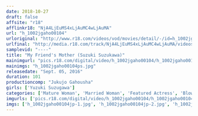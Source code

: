 ```yaml
---
date: 2018-10-27
draft: false
affsite: "r18"
afflinkr18: "NjA4LjEuMS4xLjAuMC4wLjAuMA"
url: "h_1002jgaho00104"
urloriginal: "http://www.r18.com/videos/vod/movies/detail/-/id=h_1002jgaho00104"
urlfinal: "http://media.r18.com/track/NjA4LjEuMS4xLjAuMC4wLjAuMA/videos/vod/movies/detail/-/id=h_1002jgaho00104"
samplevid: "----"
title: "My Friend's Mother (Suzuki Suzukawa)"
mainimgurl: "pics.r18.com/digital/video/h_1002jgaho00104/h_1002jgaho00104ps.jpg"
mainimgs: "h_1002jgaho00104ps.jpg"
releasedate: "Sept. 05, 2016"
duration: 101
productioncomp: "Jukujo Gahousha"
girls: ['Yuzuki Suzugawa']
categories: ['Mature Woman', 'Married Woman', 'Featured Actress', 'Blowjob']
imgurls: ['pics.r18.com/digital/video/h_1002jgaho00104/h_1002jgaho00104jp-1.jpg', 'pics.r18.com/digital/video/h_1002jgaho00104/h_1002jgaho00104jp-2.jpg', 'pics.r18.com/digital/video/h_1002jgaho00104/h_1002jgaho00104jp-3.jpg', 'pics.r18.com/digital/video/h_1002jgaho00104/h_1002jgaho00104jp-4.jpg', 'pics.r18.com/digital/video/h_1002jgaho00104/h_1002jgaho00104jp-5.jpg', 'pics.r18.com/digital/video/h_1002jgaho00104/h_1002jgaho00104jp-6.jpg', 'pics.r18.com/digital/video/h_1002jgaho00104/h_1002jgaho00104jp-7.jpg', 'pics.r18.com/digital/video/h_1002jgaho00104/h_1002jgaho00104jp-8.jpg', 'pics.r18.com/digital/video/h_1002jgaho00104/h_1002jgaho00104jp-9.jpg', 'pics.r18.com/digital/video/h_1002jgaho00104/h_1002jgaho00104jp-10.jpg', 'pics.r18.com/digital/video/h_1002jgaho00104/h_1002jgaho00104jp-11.jpg', 'pics.r18.com/digital/video/h_1002jgaho00104/h_1002jgaho00104jp-12.jpg', 'pics.r18.com/digital/video/h_1002jgaho00104/h_1002jgaho00104jp-13.jpg', 'pics.r18.com/digital/video/h_1002jgaho00104/h_1002jgaho00104jp-14.jpg', 'pics.r18.com/digital/video/h_1002jgaho00104/h_1002jgaho00104jp-15.jpg', 'pics.r18.com/digital/video/h_1002jgaho00104/h_1002jgaho00104jp-16.jpg', 'pics.r18.com/digital/video/h_1002jgaho00104/h_1002jgaho00104jp-17.jpg', 'pics.r18.com/digital/video/h_1002jgaho00104/h_1002jgaho00104jp-18.jpg', 'pics.r18.com/digital/video/h_1002jgaho00104/h_1002jgaho00104jp-19.jpg', 'pics.r18.com/digital/video/h_1002jgaho00104/h_1002jgaho00104jp-20.jpg']
imgs: ['h_1002jgaho00104jp-1.jpg', 'h_1002jgaho00104jp-2.jpg', 'h_1002jgaho00104jp-3.jpg', 'h_1002jgaho00104jp-4.jpg', 'h_1002jgaho00104jp-5.jpg', 'h_1002jgaho00104jp-6.jpg', 'h_1002jgaho00104jp-7.jpg', 'h_1002jgaho00104jp-8.jpg', 'h_1002jgaho00104jp-9.jpg', 'h_1002jgaho00104jp-10.jpg', 'h_1002jgaho00104jp-11.jpg', 'h_1002jgaho00104jp-12.jpg', 'h_1002jgaho00104jp-13.jpg', 'h_1002jgaho00104jp-14.jpg', 'h_1002jgaho00104jp-15.jpg', 'h_1002jgaho00104jp-16.jpg', 'h_1002jgaho00104jp-17.jpg', 'h_1002jgaho00104jp-18.jpg', 'h_1002jgaho00104jp-19.jpg', 'h_1002jgaho00104jp-20.jpg']
---
```

